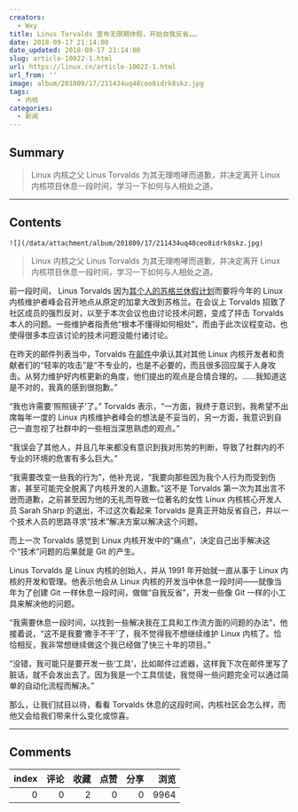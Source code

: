 ```yaml
---
creators:
  - Wxy
title: Linus Torvalds 宣布无限期休假，开始自我反省……
date: 2018-09-17 21:14:00
date_updated: 2018-09-17 21:14:00
slug: article-10022-1.html
url: https://linux.cn/article-10022-1.html
url_from: ''
image: album/201809/17/211434uq48ceo8idrk8skz.jpg
tags:
  - 内核
categories:
  - 新闻
---
```


## Summary

> Linux 内核之父 Linus Torvalds 为其无理咆哮而道歉，并决定离开 Linux 内核项目休息一段时间，学习一下如何与人相处之道。

***

<!-- more -->

## Contents

`![](/data/attachment/album/201809/17/211434uq48ceo8idrk8skz.jpg)`

> 
> Linux 内核之父 Linus Torvalds 为其无理咆哮而道歉，并决定离开 Linux 内核项目休息一段时间，学习一下如何与人相处之道。
> 
> 
> 

前一段时间， Linus Torvalds 因为[其个人的苏格兰休假计划](https://www.theregister.co.uk/2018/09/07/maintainers_summit_scotland/)而要将今年的 Linux 内核维护者峰会召开地点从原定的加拿大改到苏格兰。在会议上 Torvalds 招致了社区成员的强烈反对，以至于本次会议也由讨论技术问题，变成了抨击 Torvalds 本人的问题。一些维护者指责他“根本不懂得如何相处”，而由于此次议程变动，也使得很多本应该讨论的技术问题没能付诸讨论。

在昨天的邮件列表当中，Torvalds 在[邮件](https://lkml.org/lkml/2018/9/16/167)中承认其对其他 Linux 内核开发者和贡献者们的“轻率的攻击”是“不专业的，也是不必要的，而且很多回应属于人身攻击。从努力维护好内核更新的角度，他们提出的观点是合情合理的。……我知道这是不对的，我真的感到很抱歉。”

“我也许需要‘照照镜子’了。” Torvalds 表示，“一方面，我终于意识到，我希望不出席每年一度的 Linux 内核维护者峰会的想法是不妥当的，另一方面，我意识到自己一直忽视了社群中的一些相当深思熟虑的观点。”

“我误会了其他人，并且几年来都没有意识到我对形势的判断，导致了社群内的不专业的环境的危害有多么巨大。”

“我需要改变一些我的行为”，他补充说，“我要向那些因为我个人行为而受到伤害，甚至可能完全脱离了内核开发的人道歉。”这不是 Torvalds 第一次为其出言不逊而道歉，之前甚至因为他的无礼而导致一位著名的女性 Linux 内核核心开发人员 Sarah Sharp 的退出，不过这次看起来 Torvalds 是真正开始反省自己，并以一个技术人员的思路寻求“技术”解决方案以解决这个问题。

而上一次 Torvalds 感觉到 Linux 内核开发中的“痛点”，决定自己出手解决这个“技术”问题的后果就是 Git 的产生。

Linus Torvalds 是 Linux 内核的创始人，并从 1991 年开始就一直从事于 Linux 内核的开发和管理。他表示他会从 Linux 内核的开发当中休息一段时间——就像当年为了创建 Git 一样休息一段时间，做做“自我反省”，开发一些像 Git 一样的小工具来解决他的问题。

“我需要休息一段时间，以找到一些解决我在工具和工作流方面的问题的办法”，他接着说，“这不是我要‘撒手不干’了，我不觉得我不想继续维护 Linux 内核了。恰恰相反，我非常想继续做这个我已经做了快三十年的项目。”

“没错，我可能只是要开发一些‘工具’，比如邮件过滤器，这样我下次在邮件里写了脏话，就不会发出去了。因为我是一个工具信徒，我觉得一些问题完全可以通过简单的自动化流程而解决。”

那么，让我们拭目以待，看看 Torvalds 休息的这段时间，内核社区会怎么样，而他又会给我们带来什么变化或惊喜。

***

## Comments


|   index |   评论 |   收藏 |   点赞 |   分享 |   浏览 |
|--------:|-------:|-------:|-------:|-------:|-------:|
|       0 |      0 |      2 |      0 |      0 |   9964 |
